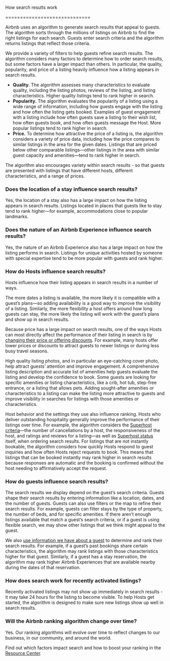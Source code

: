 How search results work




=============================

Airbnb uses an algorithm to generate search results that appeal to guests. The algorithm sorts through the millions of listings on Airbnb to find the right listings for each search. Guests enter search criteria and the algorithm returns listings that reflect those criteria. 

We provide a variety of filters to help guests refine search results. The algorithm considers many factors to determine how to order search results, but some factors have a larger impact than others. In particular, the quality, popularity, and price of a listing heavily influence how a listing appears in search results.

*   **Quality.** The algorithm assesses many characteristics to evaluate quality, including the listing photos, reviews of the listing, and listing characteristics. Higher quality listings tend to rank higher in search.
*   **Popularity.** The algorithm evaluates the popularity of a listing using a wide range of information, including how guests engage with the listing and how often the listing gets booked. Examples of guest engagement with a listing include how often guests save a listing to their wish list, how often guests book, and how often guests message the Host. More popular listings tend to rank higher in search.
*   **Price.** To determine how attractive the price of a listing is, the algorithm considers a variety of price data, including how the price compares to similar listings in the area for the given dates. Listings that are priced below other comparable listings—other listings in the area with similar guest capacity and amenities—tend to rank higher in search.

The algorithm also encourages variety within search results - so that guests are presented with listings that have different hosts, different characteristics, and a range of prices.

### **Does the location of a stay influence search results?**

Yes, the location of a stay also has a large impact on how the listing appears in search results. Listings located in places that guests like to stay tend to rank higher—for example, accommodations close to popular landmarks.

### **Does the nature of an Airbnb Experience influence search results?**

Yes, the nature of an Airbnb Experience also has a large impact on how the listing performs in search. Listings for unique activities hosted by someone with special expertise tend to be more popular with guests and rank higher.

### **How do Hosts influence search results?**

Hosts influence how their listing appears in search results in a number of ways.

The more dates a listing is available, the more likely it is compatible with a guest’s plans—so adding availability is a good way to improve the visibility of a listing. Similarly, the more flexibility a host offers around how long guests can stay, the more likely the listing will work with the guest’s plans and show up in search results.

Because price has a large impact on search results, one of the ways Hosts can most directly affect the performance of their listing in search is by [changing their price or offering discounts](https://www.airbnb.com/d/promotions-you-can-apply). For example, many hosts offer lower prices or discounts to attract guests to newer listings or during less busy travel seasons.

High quality listing photos, and in particular an eye-catching cover photo, help attract guests’ attention and improve engagement. A comprehensive listing description and accurate list of amenities help guests evaluate the listing and develop the confidence to book. Some guests are looking for specific amenities or listing characteristics, like a crib, hot tub, step-free entrance, or a listing that allows pets. Adding sought-after amenities or characteristics to a listing can make the listing more attractive to guests and improve visibility in searches for listings with those amenities or characteristics.

Host behavior and the settings they use also influence ranking. Hosts who deliver outstanding hospitality generally improve the performance of their listings over time. For example, the algorithm considers the [Superhost criteria](https://www.airbnb.com/d/superhost)—the number of cancellations by a host, the responsiveness of the host, and ratings and reviews for a listing—as well as [Superhost status](https://www.airbnb.com/d/superhost) itself, when ordering search results. For listings that are not instantly bookable, the algorithm considers how quickly Hosts respond to guest inquiries and how often Hosts reject requests to book. This means that listings that can be booked instantly may rank higher in search results because responses are automatic and the booking is confirmed without the host needing to affirmatively accept the request.

### **How do guests influence search results?**

The search results we display depend on the guest’s search criteria. Guests shape their search results by entering information like a location, dates, and the number of guests. Guests can also use filters or the map to refine their search results. For example, guests can filter stays by the type of property, the number of beds, and for specific amenities. If there aren’t enough listings available that match a guest’s search criteria, or if a guest is using flexible search, we may show other listings that we think might appeal to the guest. 

We also [use information we have about a guest](https://www.airbnb.com/help/article/2855/privacy-policy) to determine and rank their search results. For example, if a guest’s past bookings share certain characteristics, the algorithm may rank listings with those characteristics higher for that guest. Similarly, if a guest has a stay reservation, the algorithm may rank higher Airbnb Experiences that are available nearby during the dates of that reservation.

### **How does search work for recently activated listings?**

Recently activated listings may not show up immediately in search results - it may take 24 hours for the listing to become visible. To help Hosts get started, the algorithm is designed to make sure new listings show up well in search results.

### **Will the Airbnb ranking algorithm change over time?**

Yes. Our ranking algorithms will evolve over time to reflect changes to our business, in our community, and around the world.

Find out which factors impact search and how to boost your ranking in the [Resource Center](https://www.airbnb.com/resources/hosting-homes/a/how-airbnb-search-works-44).